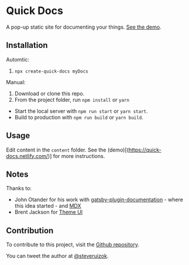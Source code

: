 # Quick Docs

A pop-up static site for documenting your things.
[See the demo](https://quick-docs.netlify.com/).

## Installation

Automtic:

1. `npx create-quick-docs myDocs`

Manual:

1. Download or clone this repo.
2. From the project folder, run `npm install` or `yarn`

- Start the local server with `npm run start` or `yarn start`.
- Build to production with `npm run build` or `yarn build`.

## Usage

Edit content in the `content` folder. See the
(demo)[(https://quick-docs.netlify.com/)] for more instructions.

## Notes

Thanks to:

- John Otander for his work with
  [gatsby-plugin-documentation](https://github.com/johno/gatsby-theme-documentation) -
  where this idea started - and [MDX](https://github.com/mdx-js/mdx)
- Brent Jackson for [Theme UI](https://github.com/system-ui/theme-ui)

## Contribution

To contribute to this project, visit the
[Github repository](https://github.com/steveruizok/quick-docs).

You can tweet the author at [@steveruizok](http://twitter.com/steveruizok).
